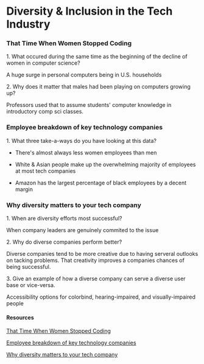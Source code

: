 # Diversity & Inclusion in the Tech Industry

### That Time When Women Stopped Coding

1\. What occured during the same time as the beginning of the decline of women in computer science?

A huge surge in personal computers being in U.S. households

2\. Why does it matter that males had been playing on computers growing up?

Professors used that to assume students' computer knowledge in introductory comp sci classes.

### Employee breakdown of key technology companies

1\. What three take-a-ways do you have looking at this data?

- There's almost always less women employees than men

- White & Asian people make up the overwhelming majority of employees at most tech companies

- Amazon has the largest percentage of black employees by a decent margin

### Why diversity matters to your tech company

1\. When are diversity efforts most successful?

When company leaders are genuinely commited to the issue

2\. Why do diverse companies perform better?

Diverse companies tend to be more creative due to having serveral outlooks on tacking problems. That creativity improves a companies chances of being successful.

3\. Give an example of how a diverse company can serve a diverse user base or vice-versa.

Accessibility options for colorbind, hearing-impaired, and visually-impaired people

#### Resources

[That Time When Women Stopped Coding](https://www.npr.org/sections/money/2014/10/21/357629765/when-women-stopped-coding)

[Employee breakdown of key technology companies](https://informationisbeautiful.net/visualizations/diversity-in-tech/)

[Why diversity matters to your tech company](https://www.usatoday.com/story/tech/columnist/2015/07/21/why-diversity-matters-your-tech-company/30419871/)
